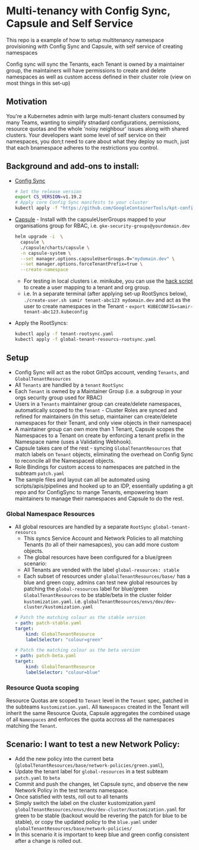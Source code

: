 # Multi-tenancy with Config Sync, Capsule and Self Service
This repo is a example of how to setup multitenancy namespace provisioning with Config Sync and Capsule, with self service of creating namespaces

Config sync will sync the Tenants, each Tenant is owned by a maintainer group, the maintainers will have permissions to create and delete namespaces as well as custom access defined in their cluster role (view on most things in this set-up)

## Motivation
You're a Kubernetes admin with large multi-tenant clusters consumed by many Teams, wanting to simplify stnadard configurations, permissions, resource quotas and the whole 'noisy neighbour' issues along with shared clusters. Your developers want some level of self service on their namespaces, you don;t need to care about what they deploy so much, just that each bnamespace adheres to the restrictions you control.

## Background and add-ons to install:
- [Config Sync](https://github.com/GoogleContainerTools/kpt-config-sync)
  ```sh
  # Set the release version
  export CS_VERSION=v1.19.2
  # Apply core Config Sync manifests to your cluster
  kubectl apply -f "https://github.com/GoogleContainerTools/kpt-config-sync/releases/download/${CS_VERSION}/config-sync-manifest.yaml"
  ```
- [Capsule](https://github.com/projectcapsule/capsule) - Install with the capsuleUserGroups mapped to your organisations group for RBAC, i.e. `gke-security-groups@yourdomain.dev`
  ```sh
  helm upgrade -i  \
    capsule \
    ./capsule/charts/capsule \
    -n capsule-system \
    --set manager.options.capsuleUserGroups.0="mydomain.dev" \
    --set manager.options.forceTenantPrefix=true \
    --create-namespace
  ```
  - For testing in local clusters i.e. minikube, you can use the [hack script](https://github.com/projectcapsule/capsule/blob/main/hack/create-user.sh) to create a user mapping to a tenant and org group. 
  - i.e. In a separate terminal (after applying set-up RootSyncs below), `./create-user.sh samir tenant-abc123 mydomain.dev` and act as the user to create namespaces in the Tenant - `export KUBECONFIG=samir-tenant-abc123.kubeconfig`

- Apply the RootSyncs:
  ```sh
  kubectl apply -f tenant-rootsync.yaml
  kubectl apply -f global-tenant-resourcs-rootsync.yaml
  ```

## Setup
- Config Sync will act as the robot GitOps account, vending `Tenants`, and `GlobalTenantResources`
- All `Tenants` are handled by a `tenant` `RootSync`
- Each `Tenant` is owned by a Maintainer Group (i.e. a subgroup in your orgs security group used for RBAC)
- Users in a `Tenants` maintainer group can create/delete namespaces, automatically scoped to the `Tenant` - Cluster Roles are synced and refined for maintainers (in this setup, maintainer can create/delete namespaces for their Tenant, and only view objects in their namespace)
- A maintainer group can own more than 1 Tenant, Capsule scopes the Namespaces to a Tenant on create by enforcing a tenant prefix in the Namespace name (uses a Validating Webhook).
- Capsule takes care of the rest - syncing `GlobalTenantResources` that match labels on `Tenant` objects, eliminating the overhead on Config Sync to reconcile all the Namespaced objects.
- Role Bindings for custom access to namespaces are patched in the subteam `patch.yaml`
- The sample files and layout can all be automated using scripts/apis/pipelines and hooked up to an IDP, essentially updating a git repo and for ConfigSync to mange Tenants, empowering team maintainers to manage their namespaces and Capsule to do the rest.

### Global Namespace Resources
- All global resources are handled by a separate `RootSync` `global-tenant-resourcs`
    - This syncs Service Account and Network Policies to all matching Tenants (to all of their namesapces), you can add more custom objects.
    - The global resources have been configured for a blue/green scenario:
    - All Tenants are vended with the label `global-resources: stable`
    - Each subset of resources under `globalTenantResources/base/` has a blue and green copy, admins can test new global resources by patching the `global-resources` label for blue/green `GlobalTenantResources` to be stable/beta in the cluster folder `kustomization.yaml`. i.e. `globalTenantResources/envs/dev/dev-cluster/kustomization.yaml`
    ```yaml
    # Patch the matching colour as the stable version
    - path: patch-stable.yaml
    target:
        kind: GlobalTenantResource
        labelSelector: "colour=green"

    # Patch the matching colour as the beta version
    - path: patch-beta.yaml
    target:
        kind: GlobalTenantResource
        labelSelector: "colour=blue"
    ```

### Resource Quota scoping
Resource Quotas are scoped to `Tenant` level in the `Tenant` spec, patched in the subteams `kustomization.yaml`. All `Namespaces` created in the Tenant will inherit the same Resource Quota, Capsule aggregates the combined usage of all `Namespaces` and enforces the quota accross all the namespaces matching the `Tenant`.


## Scenario: I want to test a new Network Policy:
- Add the new policy into the current beta (`globalTenantResources/base/network-policies/green.yaml`), 
- Update the tenant label for `global-resources` in a test subteam `patch.yaml` to `beta`
- Commit and push the changes, let Capsule sync, and observe the new Network Policy in the test tenants namespace.
- Once satisfied with tests, roll out to all tenants
- Simply switch the label on the cluster kustomization.yaml `globalTenantResources/envs/dev/dev-cluster/kustomization.yaml` for green to be stable (backout would be revering the patch for blue to be stable), or copy the updated policy to the `blue.yaml` under `globalTenantResources/base/network-policies/`
- In this scenario it is important to keep blue and green config consistent after a change is rolled out.

